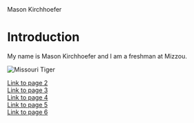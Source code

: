 <!DOCTYPE html>
<html>
<head>
Mason Kirchhoefer
</head>
<body>

<h1>Introduction</h1>
<p>My name is Mason Kirchhoefer and I am a freshman at Mizzou.</p>

 <img src="https://upload.wikimedia.org/wikipedia/en/thumb/2/2c/Missouri_Tigers_logo.svg/800px-Missouri_Tigers_logo.svg.png" alt="Missouri Tiger">
 
 <a href= "page2.html">Link to page 2 </a> <br>
 <a href= "page3.html">Link to page 3 </a> <br>
 <a href= "page4.html">Link to page 4 </a> <br>
 <a href= "page5.html">Link to page 5 </a> <br>
 <a href= "page6.html">Link to page 6 </a> <br>
 
</body>
